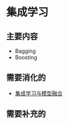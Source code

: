 # 集成学习

## 主要内容

- Bagging
- Boosting


## 需要消化的

- [集成学习与模型融合](https://www.cnblogs.com/sarahp/p/6899906.html)

## 需要补充的
